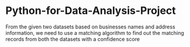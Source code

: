 # Python-for-Data-Analysis-Project
From the given two datasets based on businesses names and address information, we need to use a matching algorithm to find out the matching records from both the datasets with a confidence score
